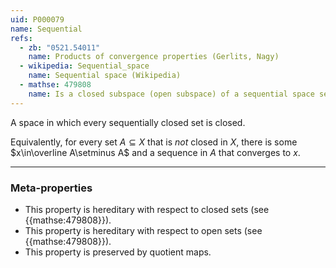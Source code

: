```yaml
---
uid: P000079
name: Sequential
refs:
  - zb: "0521.54011"
    name: Products of convergence properties (Gerlits, Nagy)
  - wikipedia: Sequential_space
    name: Sequential space (Wikipedia)
  - mathse: 479808
    name: Is a closed subspace (open subspace) of a sequential space sequential?
---
```


A space in which every sequentially closed set is closed.

Equivalently, for every set $A\subseteq X$ that is *not* closed in $X$, there is some $x\in\overline A\setminus A$ and a sequence in $A$ that converges to $x$.

----
### Meta-properties

- This property is hereditary with respect to closed sets (see {{mathse:479808}}).
- This property is hereditary with respect to open sets (see {{mathse:479808}}).
- This property is preserved by quotient maps.
